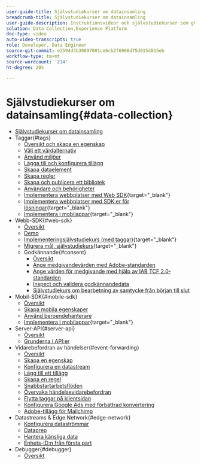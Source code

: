 ```yaml
---
user-guide-title: Självstudiekurser om datainsamling
breadcrumb-title: Självstudiekurser om datainsamling
user-guide-description: Instruktionsvideor och självstudiekurser som gör dig till en privilegierad användare av datainsamling i Experience Platform.
solution: Data Collection,Experience Platform
doc-type: video
auto-video-transcripts: true
role: Developer, Data Engineer
source-git-commit: e2594d3b30897001ce6cb2f6908d75d0154015eb
workflow-type: tm+mt
source-wordcount: '214'
ht-degree: 20%

---
```



# Självstudiekurser om datainsamling{#data-collection}

+ [Självstudiekurser om datainsamling](overview.md)
+ Taggar{#tags}
   + [Översikt och skapa en egenskap](tags/create-a-property.md)
   + [Välj ett värdalternativ](tags/choose-a-hosting-option.md)
   + [Använd miljöer](tags/use-environments.md)
   + [Lägga till och konfigurera tillägg](tags/add-and-configure-extensions.md)
   + [Skapa dataelement](tags/create-data-elements.md)
   + [Skapa regler](tags/build-rules.md)
   + [Skapa och publicera ett bibliotek](tags/build-and-publish-a-library.md)
   + [Användare och behörigheter](tags/users-and-permissions.md)
   + [Implementera webbplatser med Web SDK](https://experienceleague.adobe.com/docs/platform-learn/implement-web-sdk/overview.html){target="_blank"}
   + [Implementera webbplatser med SDK:er för lösningar](https://experienceleague.adobe.com/docs/platform-learn/implement-in-websites/overview.html){target="_blank"}
   + [Implementera i mobilappar](https://experienceleague.adobe.com/docs/platform-learn/implement-mobile-sdk/overview.html){target="_blank"}
+ Webb-SDK{#web-sdk}
   + [Översikt](web-sdk/overview.md)
   + [Demo](web-sdk/demo.md)
   + [Implementeringsjälvstudiekurs (med taggar)](https://experienceleague.adobe.com/docs/platform-learn/implement-web-sdk/overview.html){target="_blank"}
   + [Migrera mål, självstudiekurs](https://experienceleague.adobe.com/docs/platform-learn/migrate-target-to-websdk/introduction.html){target="_blank"}
   + Godkännande{#consent}
      + [Översikt](web-sdk/consent/overview.md)
      + [Ange medgivandevärden med Adobe-standarden](web-sdk/consent/set-consent-adobe.md)
      + [Ange värden för medgivande med hjälp av IAB TCF 2.0-standarden](web-sdk/consent/set-consent-iab.md)
      + [Inspect och validera godkännandedata](web-sdk/consent/inspect.md)
      + [Självstudiekurs om bearbetning av samtycke från början till slut](web-sdk/consent/tutorial.md)
+ Mobil-SDK{#mobile-sdk}
   + [Översikt](mobile-sdk/overview.md)
   + [Skapa mobila egenskaper](mobile-sdk/create-mobile-properties.md)
   + [Använd beroendehanterare](mobile-sdk/use-dependency-managers.md)
   + [Implementera i mobilappar](https://experienceleague.adobe.com/docs/platform-learn/implement-mobile-sdk/overview.html){target="_blank"}
+ Server-API{#server-api}
   + [Översikt](server-api/overview.md)
   + [Grunderna i API:er](server-api/introduction.md)
+ Vidarebefordran av händelser{#event-forwarding}
   + [Översikt](event-forwarding/overview.md)
   + [Skapa en egenskap](event-forwarding/create-a-property.md)
   + [Konfigurera en datastream](event-forwarding/set-up-a-datastream.md)
   + [Lägg till ett tillägg](event-forwarding/add-an-extension.md)
   + [Skapa en regel](event-forwarding/create-a-rule.md)
   + [Snabbstartarbetsflöden](event-forwarding/quick-start-workflows.md)
   + [Övervaka händelsevidarebefordran](event-forwarding/monitor.md)
   + [Flytta taggar på klientsidan](event-forwarding/consider-moving-tags.md)
   + [Konfigurera Google Ads med förbättrad konvertering](event-forwarding/set-up-google-ads-enhanced-conversions.md)
   + [Adobe-tillägg för Mailchimp](event-forwarding/adobe-extension-for-mailchimp.md)
+ Datastreams &amp; Edge Network{#edge-network}
   + [Konfigurera dataströmmar](edge/configure-datastreams.md)
   + [Dataprep](edge/data-prep.md)
   + [Hantera känsliga data](edge/manage-sensitive-data-in-datastreams.md)
   + [Enhets-ID:n från första part](edge/generate-first-party-device-ids.md)
+ Debugger{#debugger}
   + [Översikt](debugger/overview.md)
